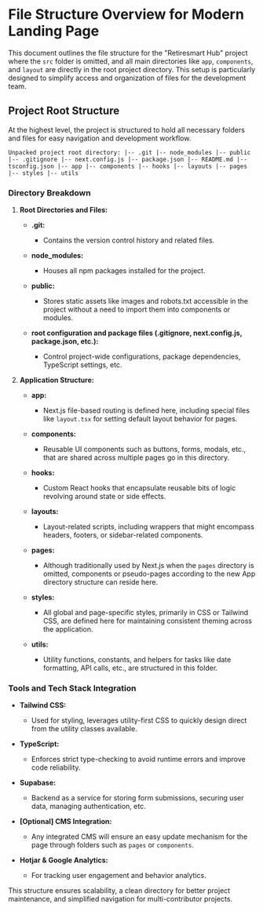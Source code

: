 # File Structure Overview for Modern Landing Page

This document outlines the file structure for the "Retiresmart Hub" project where the `src` folder is omitted, and all main directories like `app`, `components`, and `layout` are directly in the root project directory. This setup is particularly designed to simplify access and organization of files for the development team.

## Project Root Structure

At the highest level, the project is structured to hold all necessary folders and files for easy navigation and development workflow.

`Unpacked project root directory: |-- .git |-- node_modules |-- public |-- .gitignore |-- next.config.js |-- package.json |-- README.md |-- tsconfig.json |-- app |-- components |-- hooks |-- layouts |-- pages |-- styles |-- utils`

### Directory Breakdown

1.  **Root Directories and Files:**

    *   **.git:**

        *   Contains the version control history and related files.

    *   **node_modules:**

        *   Houses all npm packages installed for the project.

    *   **public:**

        *   Stores static assets like images and robots.txt accessible in the project without a need to import them into components or modules.

    *   **root configuration and package files (.gitignore, next.config.js, package.json, etc.):**

        *   Control project-wide configurations, package dependencies, TypeScript settings, etc.

2.  **Application Structure:**

    *   **app:**

        *   Next.js file-based routing is defined here, including special files like `layout.tsx` for setting default layout behavior for pages.

    *   **components:**

        *   Reusable UI components such as buttons, forms, modals, etc., that are shared across multiple pages go in this directory.

    *   **hooks:**

        *   Custom React hooks that encapsulate reusable bits of logic revolving around state or side effects.

    *   **layouts:**

        *   Layout-related scripts, including wrappers that might encompass headers, footers, or sidebar-related components.

    *   **pages:**

        *   Although traditionally used by Next.js when the `pages` directory is omitted, components or pseudo-pages according to the new App directory structure can reside here.

    *   **styles:**

        *   All global and page-specific styles, primarily in CSS or Tailwind CSS, are defined here for maintaining consistent theming across the application.

    *   **utils:**

        *   Utility functions, constants, and helpers for tasks like date formatting, API calls, etc., are structured in this folder.

### Tools and Tech Stack Integration

*   **Tailwind CSS:**

    *   Used for styling, leverages utility-first CSS to quickly design direct from the utility classes available.

*   **TypeScript:**

    *   Enforces strict type-checking to avoid runtime errors and improve code reliability.

*   **Supabase:**

    *   Backend as a service for storing form submissions, securing user data, managing authentication, etc.

*   **[Optional] CMS Integration:**

    *   Any integrated CMS will ensure an easy update mechanism for the page through folders such as `pages` or `components`.

*   **Hotjar & Google Analytics:**

    *   For tracking user engagement and behavior analytics.

This structure ensures scalability, a clean directory for better project maintenance, and simplified navigation for multi-contributor projects.
